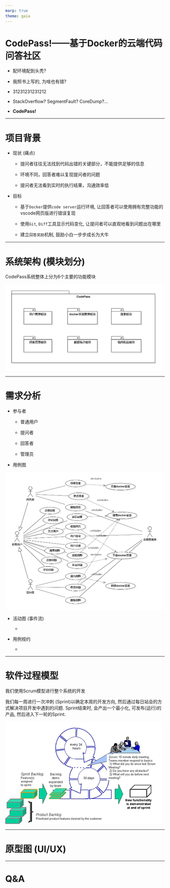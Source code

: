 ```yaml
---
marp: true
theme: gaia
---
```


# CodePass!——基于Docker的云端代码问答社区

- 配环境配到头秃?

- 我照书上写的, 为啥也有错?
- 31231231231212

- StackOverflow? SegmentFault? CoreDump?...

- **CodePass!**

---

# 项目背景

- 现状 (痛点)

    - 提问者往往无法找到代码出错的关键部分，不能提供足够的信息

    - 环境不同，回答者难以复现提问者的问题

    - 提问者无法看到实时的执行结果，沟通效率低

- 目标

    - 基于`Docker`提供`code server`运行环境, 让回答者可以使用拥有完整功能的vscode网页版进行错误复现

    - 使用`Git`, `Diff`工具显示代码变化, 让提问者可以直观地看到问题出在哪里

    - 建立`回答奖励`机制, 鼓励小白一步步成长为大牛

---

# 系统架构 (模块划分)

CodePass系统整体上分为6个主要的功能模块

![](images/arch.png)

---

# 需求分析

- 参与者

    - 普通用户

    - 提问者

    - 回答者

    - 管理员

- 用例图

![](images/use_case.png)

- 活动图 (事件流)

    - <!-- TODO -->

- 用例规约

    - <!-- TODO -->
---

# 软件过程模型

<!-- TODO: 用哪种软件过程模型 -->

我们使用Scrum模型进行整个系统的开发

我们每一周进行一次冲刺 (Sprint)以确定本周的开发方向, 然后通过每日站会的方式解决项目开发中遇到的问题. Sprint结束时, 会产出一个最小化, 可发布(运行)的产品, 然后进入下一轮的Sprint.


![](images/scrum_12.GIF)

---

# 原型图 (UI/UX)

<!-- TODO -->

---

# Q&A

